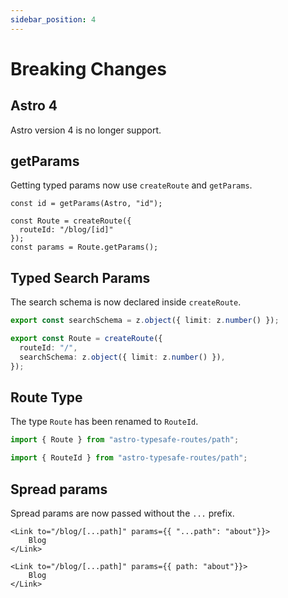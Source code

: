 ```yaml
---
sidebar_position: 4
---
```


# Breaking Changes

## Astro 4
Astro version 4 is no longer support.

## getParams
Getting typed params now use `createRoute` and `getParams`.
```tsx
const id = getParams(Astro, "id");
```
```tsx
const Route = createRoute({
  routeId: "/blog/[id]"
});
const params = Route.getParams();
```

## Typed Search Params
The search schema is now declared inside `createRoute`.
```ts
export const searchSchema = z.object({ limit: z.number() });
```
```ts
export const Route = createRoute({
  routeId: "/",
  searchSchema: z.object({ limit: z.number() }),
});
```

## Route Type
The type `Route` has been renamed to `RouteId`.
```ts
import { Route } from "astro-typesafe-routes/path";
```
```ts
import { RouteId } from "astro-typesafe-routes/path";
```

## Spread params
Spread params are now passed without the `...` prefix.
```tsx
<Link to="/blog/[...path]" params={{ "...path": "about"}}>
	Blog
</Link>
```
```tsx
<Link to="/blog/[...path]" params={{ path: "about"}}>
	Blog
</Link>
```
